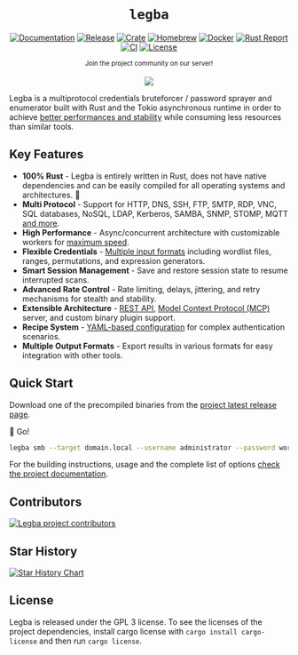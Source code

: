 <div align="center">

# `legba`

[![Documentation](https://img.shields.io/badge/docs-blue)](https://github.com/evilsocket/legba/blob/main/docs/index.md)
[![Release](https://img.shields.io/github/release/evilsocket/legba.svg?style=flat-square)](https://github.com/evilsocket/legba/releases/latest)
[![Crate](https://img.shields.io/crates/v/legba.svg)](https://crates.io/crates/legba)
[![Homebrew](https://img.shields.io/homebrew/v/legba)](https://formulae.brew.sh/formula/legba)
[![Docker](https://img.shields.io/docker/v/evilsocket/legba?logo=docker)](https://hub.docker.com/r/evilsocket/legba)
[![Rust Report](https://rust-reportcard.xuri.me/badge/github.com/evilsocket/legba)](https://rust-reportcard.xuri.me/report/github.com/evilsocket/legba)
[![CI](https://img.shields.io/github/actions/workflow/status/evilsocket/legba/ci.yml)](https://github.com/evilsocket/legba/actions/workflows/ci.yml)
[![License](https://img.shields.io/badge/license-GPL3-brightgreen.svg?style=flat-square)](https://github.com/evilsocket/legba/blob/master/LICENSE.md)

  <small>Join the project community on our server!</small>
  <br/><br/>
  <a href="https://discord.gg/btZpkp45gQ" target="_blank" title="Join our community!">
    <img src="https://dcbadge.limes.pink/api/server/https://discord.gg/btZpkp45gQ"/>
  </a>

</div>

Legba is a multiprotocol credentials bruteforcer / password sprayer and enumerator built with Rust and the Tokio asynchronous runtime in order to achieve
[better performances and stability](https://github.com/evilsocket/legba/blob/main/docs/benchmark.md) while consuming less resources than similar tools.

## Key Features

- **100% Rust** - Legba is entirely written in Rust, does not have native dependencies and can be easily compiled for all operating systems and architectures. 🦀
- **Multi Protocol** - Support for HTTP, DNS, SSH, FTP, SMTP, RDP, VNC, SQL databases, NoSQL, LDAP, Kerberos, SAMBA, SNMP, STOMP, MQTT [and more](https://github.com/evilsocket/legba/blob/main/docs/index.md).
- **High Performance** - Async/concurrent architecture with customizable workers for [maximum speed](https://github.com/evilsocket/legba/blob/main/docs/benchmark.md).
- **Flexible Credentials** - [Multiple input formats](https://github.com/evilsocket/legba/blob/main/docs/usage.md) including wordlist files, ranges, permutations, and expression generators.
- **Smart Session Management** - Save and restore session state to resume interrupted scans.
- **Advanced Rate Control** - Rate limiting, delays, jittering, and retry mechanisms for stealth and stability.
- **Extensible Architecture** - [REST API](https://github.com/evilsocket/legba/blob/main/docs/rest.md), [Model Context Protocol (MCP)](https://github.com/evilsocket/legba/blob/main/docs/mcp.md) server, and custom binary plugin support.
- **Recipe System** - [YAML-based configuration](https://github.com/evilsocket/legba/blob/main/docs/recipes.md) for complex authentication scenarios.
- **Multiple Output Formats** - Export results in various formats for easy integration with other tools.

## Quick Start

Download one of the precompiled binaries from the [project latest release page](https://github.com/evilsocket/legba/releases/latest).

🚀 Go!

```bash
legba smb --target domain.local --username administrator --password wordlist.txt
```

For the building instructions, usage and the complete list of options [check the project documentation](https://github.com/evilsocket/legba/blob/main/docs/index.md).

## Contributors

<a href="https://github.com/evilsocket/legba/graphs/contributors">
  <img src="https://contrib.rocks/image?repo=evilsocket/legba" alt="Legba project contributors" />
</a>

## Star History

[![Star History Chart](https://api.star-history.com/svg?repos=evilsocket/legba&type=Timeline)](https://www.star-history.com/#evilsocket/legba&Timeline)

## License

Legba is released under the GPL 3 license. To see the licenses of the project dependencies, install cargo license with `cargo install cargo-license` and then run `cargo license`.
